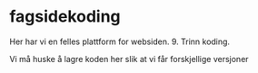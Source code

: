 # fagsidekoding
Her har vi en felles plattform for websiden. 9. Trinn koding. 

Vi må huske å lagre koden her slik at vi får forskjellige versjoner
